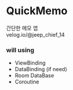 # QuickMemo
간단한 메모 앱 <br/>
velog.io/@jeep_chief_14

### will using
- ViewBinding
- DataBinding (if need)
- Room DataBase
- Coroutine
